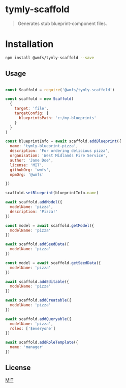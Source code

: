 # tymly-scaffold

> Generates stub blueprint-component files.

# Installation

``` bash
npm install @wmfs/tymly-scaffold --save
```

## <a name="Usage"></a> Usage

``` javascript

const Scaffold = require('@wmfs/tymly-scaffold')

const scaffold = new Scaffold(
  {
    target: 'file',
    targetConfig: {
      blueprintsPath: 'c:/my-blueprints'
    }
  }
)

const blueprintInfo = await scaffold.addBlueprint({
  name: 'tymly-blueprint-pizza',
  description: 'For ordering delicious pizza',
  organisation: 'West Midlands Fire Service',
  author: 'Jane Doe',
  license: 'MIT',
  githubOrg: 'wmfs',
  npmOrg: '@wmfs'

})

scaffold.setBlueprint(blueprintInfo.name)

await scaffold.addModel({
  modelName: 'pizza',
  description: 'Pizza!'
})

const model = await scaffold.getModel({
  modelName: 'pizza'
})

await scaffold.addSeedData({
  modelName: 'pizza'
})

const model = await scaffold.getSeedData({
  modelName: 'pizza'
})

await scaffold.addEditable({
  modelName: 'pizza'
})

await scaffold.addCreatable({
  modelName: 'pizza'
})

await scaffold.addQueryable({
  modelName: 'pizza',
  roles: ['$everyone']
})

await scaffold.addRoleTemplate({
  name: 'manager'
})


```

## <a name='license'></a>License
[MIT](https://github.com/wmfs/tymly-gatherer/blob/master/LICENSE)

